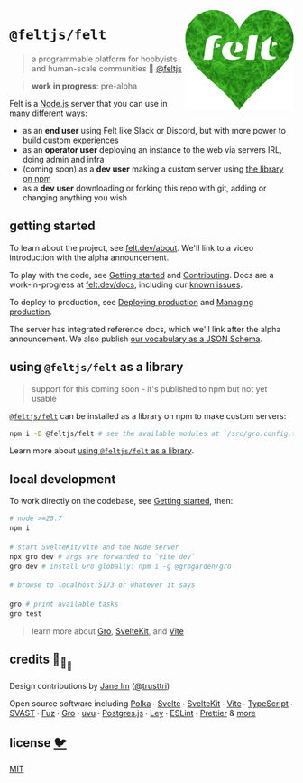 [<img src="static/felt.png" align="right" width="192" height="178">](https://felt.dev)

# `@feltjs/felt`

> a programmable platform for hobbyists and human-scale communities 💚
> [@feltjs](https://github.com/feltjs)

> **work in progress**: pre-alpha

Felt is a [Node.js](https://nodejs.org/) server that you can use in many different ways:

- as an <strong>end user</strong> using Felt like Slack or Discord,
  but with more power to build custom experiences
- as an <strong>operator user</strong> deploying an instance to the web via servers IRL,
  doing admin and infra
- (coming soon) as a <strong>dev user</strong> making a custom server using
  [the library on npm](https://www.npmjs.com/package/@feltjs/felt)
- as a <strong>dev user</strong> downloading or forking this repo with git,
  adding or changing anything you wish

## getting started

To learn about the project, see [felt.dev/about](https://felt.dev/about).
We'll link to a video introduction with the alpha announcement.

To play with the code, see
[Getting started](https://www.felt.dev/docs/guide/admin/getting-started) and
[Contributing](CONTRIBUTING.md).
Docs are a work-in-progress at
[felt.dev/docs](https://www.felt.dev/docs),
including our
[known issues](https://www.felt.dev/docs/guide/user/known-issues).

To deploy to production, see
[Deploying production](https://www.felt.dev/docs/guide/admin/deploying-production)
and [Managing production](https://www.felt.dev/docs/guide/admin/managing-production).

The server has integrated reference docs, which we'll link after the alpha announcement.
We also publish [our vocabulary as a JSON Schema](/src/schemas/vocab.json).

## using `@feltjs/felt` as a library

> support for this coming soon - it's published to npm but not yet usable

[`@feltjs/felt`](https://www.npmjs.com/package/@feltjs/felt)
can be installed as a library on npm to make custom servers:

```bash
npm i -D @feltjs/felt # see the available modules at `/src/gro.config.ts`
```

Learn more about
[using `@feltjs/felt` as a library](https://www.felt.dev/docs/guide/dev/library-usage).

## local development

To work directly on the codebase,
see [Getting started](https://www.felt.dev/docs/guide/admin/getting-started), then:

```bash
# node >=20.7
npm i

# start SvelteKit/Vite and the Node server
npx gro dev # args are forwarded to `vite dev`
gro dev # install Gro globally: npm i -g @grogarden/gro

# browse to localhost:5173 or whatever it says

gro # print available tasks
gro test
```

> learn more about [Gro](https://github.com/grogarden/gro),
> [SvelteKit](https://kit.svelte.dev/), and
> [Vite](https://vitejs.dev/)

## credits 🐢<sub>🐢</sub><sub><sub>🐢</sub></sub>

Design contributions by [Jane Im](https://imjane.net/) ([@trusttri](https://github.com/trusttri))

Open source software including
[Polka](https://github.com/lukeed/polka) ∙
[Svelte](https://github.com/sveltejs/svelte) ∙
[SvelteKit](https://github.com/sveltejs/kit) ∙
[Vite](https://github.com/vitejs/vite) ∙
[TypeScript](https://github.com/microsoft/TypeScript) ∙
[SVAST](https://github.com/pngwn/MDsveX) ∙
[Fuz](https://github.com/fuz-dev/fuz) ∙
[Gro](https://github.com/grogarden/gro) ∙
[uvu](https://github.com/lukeed/uvu) ∙
[Postgres.js](https://github.com/porsager/postgres) ∙
[Ley](https://github.com/lukeed/ley) ∙
[ESLint](https://github.com/eslint/eslint) ∙
[Prettier](https://github.com/prettier/prettier)
& [more](package.json)

## license [🐦](https://en.wikipedia.org/wiki/Free_and_open-source_software)

[MIT](LICENSE)
